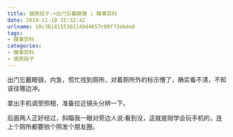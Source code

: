 ```yaml
---
title: 搞笑段子->出门忘戴眼镜 | 糗事百科
date: 2019-11-10 15:32:42
urlname: 10c3818155302149d4657c08f73eb4e8
tags: 
- 糗事百科
categories:
- 糗事百科
- 搞笑段子
---
```

出门忘戴眼镜，内急，慌忙找到厕所，对着厕所外的标示懵了，确实看不清，不知该往哪边冲。

拿出手机调至照相，准备拉近镜头分辨一下。

后面两人正好经过，斜瞄我一眼对旁边人说:看到没，这就是刚学会玩手机的，连上个厕所都要拍个照发个朋友圈。



